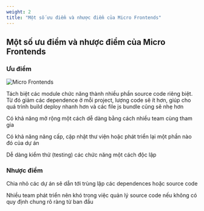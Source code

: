 ```yaml
---
weight: 2
title: "Một số ưu điểm và nhược điểm của Micro Frontends"
---
```


## Một số ưu điểm và nhược điểm của Micro Frontends
### Ưu điểm
![Micro Frontends](/images/advantages.png)

Tách biệt các module chức năng thành nhiều phần source code riêng biệt. Từ đó giảm các dependence ở mỗi project, lượng code sẽ ít hơn, giúp cho quá trình build deploy nhanh hơn và các file js bundle cũng sẽ nhẹ hơn

Có khả năng mở rộng một cách dễ dàng bằng cách nhiều team cùng tham gia

Có khả năng nâng cấp, cập nhật thư viện hoặc phát triển lại một phần nào đó của dự án

Dễ dàng kiểm thử (testing) các chức năng một cách độc lập

### Nhược điểm

Chia nhỏ các dự án sẽ dẫn tới trùng lập các dependences hoặc source code

Nhiều team phát triển nên khó trong việc quản lý source code nếu không có quy định chung rõ ràng từ ban đầu